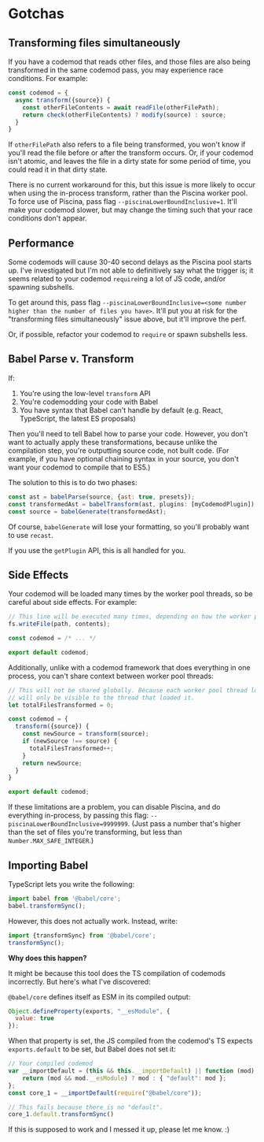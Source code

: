 # Gotchas

## Transforming files simultaneously
If you have a codemod that reads other files, and those files are also being transformed in the same codemod pass, you may experience race conditions. For example:

```js
const codemod = {
  async transform({source}) {
    const otherFileContents = await readFile(otherFilePath);
    return check(otherFileContents) ? modify(source) : source;
  }
}
```

If `otherFilePath` also refers to a file being transformed, you won't know if you'll read the file before or after the transform occurs. Or, if your codemod isn't atomic, and leaves the file in a dirty state for some period of time, you could read it in that dirty state.

There is no current workaround for this, but this issue is more likely to occur when using the in-process transform, rather than the Piscina worker pool. To force use of Piscina, pass flag `--piscinaLowerBoundInclusive=1`. It'll make your codemod slower, but may change the timing such that your race conditions don't appear.

## Performance
Some codemods will cause 30-40 second delays as the Piscina pool starts up. I've investigated but I'm not able to definitively say what the trigger is; it seems related to your codemod `require`ing a lot of JS code, and/or spawning subshells.

To get around this, pass flag `--piscinaLowerBoundInclusive=<some number higher than the number of files you have>`. It'll put you at risk for the "transforming files simultaneously" issue above, but it'll improve the perf.

Or, if possible, refactor your codemod to `require` or spawn subshells less.

## Babel Parse v. Transform
If: 
1. You're using the low-level `transform` API
1. You're codemodding your code with Babel
1. You have syntax that Babel can't handle by default (e.g. React, TypeScript, the latest ES proposals)

Then you'll need to tell Babel how to parse your code. However, you don't want to actually apply these transformations,
because unlike the compilation step, you're outputting source code, not built code. (For example, if you have optional
chaining syntax in your source, you don't want your codemod to compile that to ES5.)

The solution to this is to do two phases:

```js
const ast = babelParse(source, {ast: true, presets});
const transformedAst = babelTransform(ast, plugins: [myCodemodPlugin]);
const source = babelGenerate(transformedAst);
```

Of course, `babelGenerate` will lose your formatting, so you'll probably want to use `recast`.

If you use the `getPlugin` API, this is all handled for you.

## Side Effects
Your codemod will be loaded many times by the worker pool threads, so be careful about side effects. For example:

```js
// This line will be executed many times, depending on how the worker pool is managed.
fs.writeFile(path, contents);

const codemod = /* ... */

export default codemod;
```

Additionally, unlike with a codemod framework that does everything in one process, you can't share context between worker pool threads:

```js
// This will not be shared globally. Because each worker pool thread loads the codemod separately, this closure variable
// will only be visible to the thread that loaded it.
let totalFilesTransformed = 0;

const codemod = {
  transform({source}) {
    const newSource = transform(source);
    if (newSource !== source) {
      totalFilesTransformed++;
    }
    return newSource;
  }
}

export default codemod;
```

If these limitations are a problem, you can disable Piscina, and do everything in-process, by passing this flag: `--piscinaLowerBoundInclusive=9999999`. (Just pass a number that's higher than the set of files you're transforming, but less than `Number.MAX_SAFE_INTEGER`.)

## Importing Babel
TypeScript lets you write the following:

```ts
import babel from '@babel/core';
babel.transformSync();
```

However, this does not actually work. Instead, write:

```ts
import {transformSync} from '@babel/core';
transformSync();
```

**Why does this happen?**

It might be because this tool does the TS compilation of codemods incorrectly. But here's what I've discovered:

`@babel/core` defines itself as ESM in its compiled output:

```js
Object.defineProperty(exports, "__esModule", {
  value: true
});
```

When that property is set, the JS compiled from the codemod's TS expects `exports.default` to be set, but Babel does not set it:

```js
// Your compiled codemod
var __importDefault = (this && this.__importDefault) || function (mod) {
    return (mod && mod.__esModule) ? mod : { "default": mod };
};
const core_1 = __importDefault(require("@babel/core"));

// This fails because there is no "default".
core_1.default.transformSync()
```

If this is supposed to work and I messed it up, please let me know. :)

<!-- TODO: maybe this has to do with `esModuleInterop`. -->

